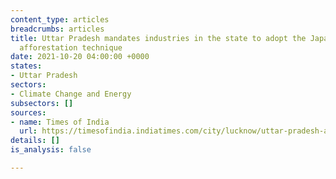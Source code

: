 ```yaml
---
content_type: articles
breadcrumbs: articles
title: Uttar Pradesh mandates industries in the state to adopt the Japanese Miyawaki
  afforestation technique
date: 2021-10-20 04:00:00 +0000
states:
- Uttar Pradesh
sectors:
- Climate Change and Energy
subsectors: []
sources:
- name: Times of India
  url: https://timesofindia.indiatimes.com/city/lucknow/uttar-pradesh-asks-industries-to-adopt-miyawaki-method-to-reduce-carbon-footprint/articleshow/87027089.cms
details: []
is_analysis: false

---
```

